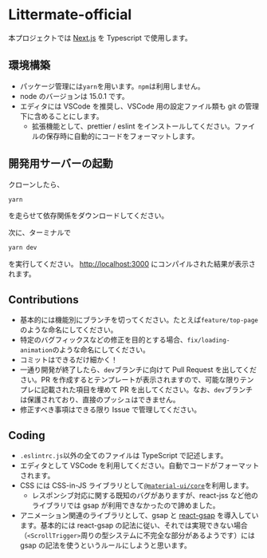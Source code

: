# Littermate-official

本プロジェクトでは [Next.js](https://nextjs.org/) を Typescript で使用します。

## 環境構築

- パッケージ管理には`yarn`を用います。`npm`は利用しません。
- node のバージョンは 15.0.1 です。
- エディタには VSCode を推奨し、VSCode 用の設定ファイル類も git の管理下に含めることにします。
  - 拡張機能として、prettier / eslint をインストールしてください。ファイルの保存時に自動的にコードをフォーマットします。

## 開発用サーバーの起動

クローンしたら、

```bash
yarn
```

を走らせて依存関係をダウンロードしてください。

次に、ターミナルで

```bash
yarn dev
```

を実行してください。 [http://localhost:3000](http://localhost:3000) にコンパイルされた結果が表示されます。

## Contributions

- 基本的には機能別にブランチを切ってください。たとえば`feature/top-page`のような命名にしてください。
- 特定のバグフィックスなどの修正を目的とする場合、`fix/loading-animation`のような命名にしてください。
- コミットはできるだけ細かく！
- 一通り開発が終了したら、`dev`ブランチに向けて Pull Request を出してください。PR を作成するとテンプレートが表示されますので、可能な限りテンプレに記載された項目を埋めて PR を出してください。なお、`dev`ブランチは保護されており、直接のプッシュはできません。
- 修正すべき事項はできる限り Issue で管理してください。

## Coding

- `.eslintrc.js`以外の全てのファイルは TypeScript で記述します。
- エディタとして VSCode を利用してください。自動でコードがフォーマットされます。
- CSS には CSS-in-JS ライブラリとして[`@material-ui/core`](https://material-ui.com/)を利用します。
  - レスポンシブ対応に関する既知のバグがありますが、react-jss など他のライブラリでは gsap が利用できなかったので諦めました。
- アニメーション関連のライブラリとして、gsap と [react-gsap](https://bitworking.github.io/react-gsap/) を導入しています。基本的には react-gsap の記法に従い、それでは実現できない場合（`<ScrollTrigger>`周りの型システムに不完全な部分があるようです）には gsap の記法を使うというルールにしようと思います。
